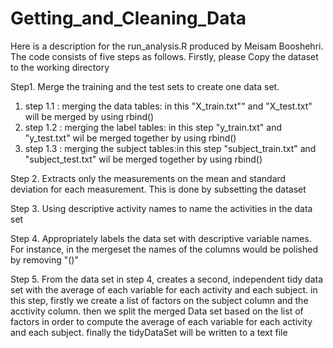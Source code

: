 # Getting_and_Cleaning_Data

Here is a description for the run_analysis.R produced by Meisam Booshehri.
The code consists of five steps as follows. Firstly, please Copy the dataset to the working directory


Step1. Merge the training and the test sets to create one data set. 

1. step 1.1 : merging the data tables: in this "X_train.txt"" and "X_test.txt" will be merged by using rbind()
2. step 1.2 : merging the label tables: in this step "y_train.txt" and "y_test.txt" wil be merged together by using rbind()
3. step 1.3 : merging the subject tables:in this step "subject_train.txt" and "subject_test.txt" wil be merged together by using rbind()

Step 2. Extracts only the measurements on the mean and standard deviation for each measurement. This is done
by subsetting the dataset

Step 3. Using descriptive activity names to name the activities in the data set

Step 4. Appropriately labels the data set with descriptive variable names. For instance, in the mergeset the names of the columns would be polished by removing "()"

Step 5. From the data set in step 4, creates a second, independent tidy data set with the average of each variable for each activity and each subject. in this step, firstly we create a list of factors on the subject column and the acctivity column. then we split the merged Data set based on the list of factors in order to compute the average of each variable for each activity and each subject. finally the tidyDataSet will be written to a text file




